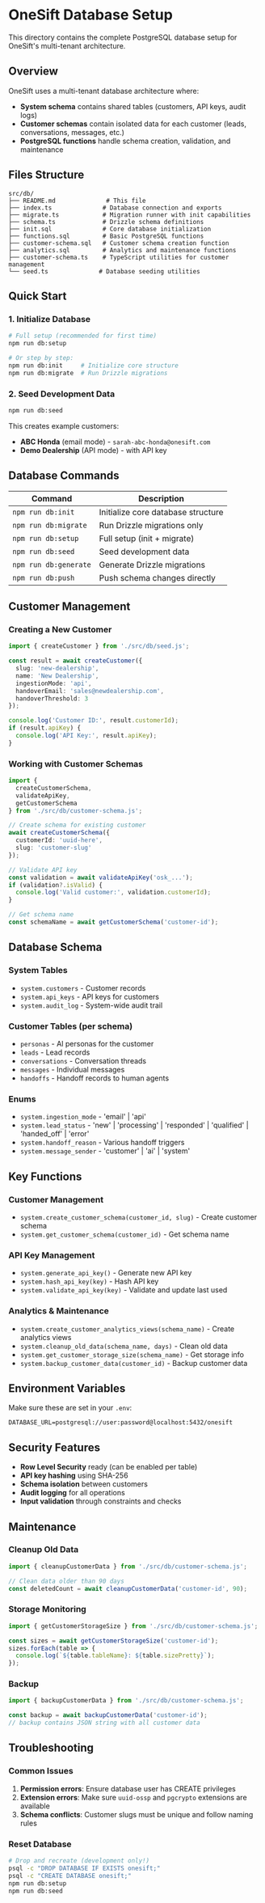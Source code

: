 # OneSift Database Setup

This directory contains the complete PostgreSQL database setup for OneSift's multi-tenant architecture.

## Overview

OneSift uses a multi-tenant database architecture where:
- **System schema** contains shared tables (customers, API keys, audit logs)
- **Customer schemas** contain isolated data for each customer (leads, conversations, messages, etc.)
- **PostgreSQL functions** handle schema creation, validation, and maintenance

## Files Structure

```
src/db/
├── README.md              # This file
├── index.ts              # Database connection and exports
├── migrate.ts            # Migration runner with init capabilities
├── schema.ts             # Drizzle schema definitions
├── init.sql              # Core database initialization
├── functions.sql         # Basic PostgreSQL functions
├── customer-schema.sql   # Customer schema creation function
├── analytics.sql         # Analytics and maintenance functions
├── customer-schema.ts    # TypeScript utilities for customer management
└── seed.ts              # Database seeding utilities
```

## Quick Start

### 1. Initialize Database
```bash
# Full setup (recommended for first time)
npm run db:setup

# Or step by step:
npm run db:init     # Initialize core structure
npm run db:migrate  # Run Drizzle migrations
```

### 2. Seed Development Data
```bash
npm run db:seed
```

This creates example customers:
- **ABC Honda** (email mode) - `sarah-abc-honda@onesift.com`
- **Demo Dealership** (API mode) - with API key

## Database Commands

| Command | Description |
|---------|-------------|
| `npm run db:init` | Initialize core database structure |
| `npm run db:migrate` | Run Drizzle migrations only |
| `npm run db:setup` | Full setup (init + migrate) |
| `npm run db:seed` | Seed development data |
| `npm run db:generate` | Generate Drizzle migrations |
| `npm run db:push` | Push schema changes directly |

## Customer Management

### Creating a New Customer

```typescript
import { createCustomer } from './src/db/seed.js';

const result = await createCustomer({
  slug: 'new-dealership',
  name: 'New Dealership',
  ingestionMode: 'api',
  handoverEmail: 'sales@newdealership.com',
  handoverThreshold: 3
});

console.log('Customer ID:', result.customerId);
if (result.apiKey) {
  console.log('API Key:', result.apiKey);
}
```

### Working with Customer Schemas

```typescript
import { 
  createCustomerSchema, 
  validateApiKey, 
  getCustomerSchema 
} from './src/db/customer-schema.js';

// Create schema for existing customer
await createCustomerSchema({
  customerId: 'uuid-here',
  slug: 'customer-slug'
});

// Validate API key
const validation = await validateApiKey('osk_...');
if (validation?.isValid) {
  console.log('Valid customer:', validation.customerId);
}

// Get schema name
const schemaName = await getCustomerSchema('customer-id');
```

## Database Schema

### System Tables

- `system.customers` - Customer records
- `system.api_keys` - API keys for customers
- `system.audit_log` - System-wide audit trail

### Customer Tables (per schema)

- `personas` - AI personas for the customer
- `leads` - Lead records
- `conversations` - Conversation threads
- `messages` - Individual messages
- `handoffs` - Handoff records to human agents

### Enums

- `system.ingestion_mode` - 'email' | 'api'
- `system.lead_status` - 'new' | 'processing' | 'responded' | 'qualified' | 'handed_off' | 'error'
- `system.handoff_reason` - Various handoff triggers
- `system.message_sender` - 'customer' | 'ai' | 'system'

## Key Functions

### Customer Management
- `system.create_customer_schema(customer_id, slug)` - Create customer schema
- `system.get_customer_schema(customer_id)` - Get schema name

### API Key Management
- `system.generate_api_key()` - Generate new API key
- `system.hash_api_key(key)` - Hash API key
- `system.validate_api_key(key)` - Validate and update last used

### Analytics & Maintenance
- `system.create_customer_analytics_views(schema_name)` - Create analytics views
- `system.cleanup_old_data(schema_name, days)` - Clean old data
- `system.get_customer_storage_size(schema_name)` - Get storage info
- `system.backup_customer_data(customer_id)` - Backup customer data

## Environment Variables

Make sure these are set in your `.env`:

```env
DATABASE_URL=postgresql://user:password@localhost:5432/onesift
```

## Security Features

- **Row Level Security** ready (can be enabled per table)
- **API key hashing** using SHA-256
- **Schema isolation** between customers
- **Audit logging** for all operations
- **Input validation** through constraints and checks

## Maintenance

### Cleanup Old Data
```typescript
import { cleanupCustomerData } from './src/db/customer-schema.js';

// Clean data older than 90 days
const deletedCount = await cleanupCustomerData('customer-id', 90);
```

### Storage Monitoring
```typescript
import { getCustomerStorageSize } from './src/db/customer-schema.js';

const sizes = await getCustomerStorageSize('customer-id');
sizes.forEach(table => {
  console.log(`${table.tableName}: ${table.sizePretty}`);
});
```

### Backup
```typescript
import { backupCustomerData } from './src/db/customer-schema.js';

const backup = await backupCustomerData('customer-id');
// backup contains JSON string with all customer data
```

## Troubleshooting

### Common Issues

1. **Permission errors**: Ensure database user has CREATE privileges
2. **Extension errors**: Make sure `uuid-ossp` and `pgcrypto` extensions are available
3. **Schema conflicts**: Customer slugs must be unique and follow naming rules

### Reset Database
```bash
# Drop and recreate (development only!)
psql -c "DROP DATABASE IF EXISTS onesift;"
psql -c "CREATE DATABASE onesift;"
npm run db:setup
npm run db:seed
```
